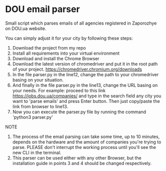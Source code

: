 # DOU email parser
Small script which parses emails of all agencies registered in Zaporozhye on DOU.ua website.

You can simply adjust it for your city by following these steps:
1) Download the project from my repo
2) Install all requirements into your virtual environment
3) Download and install the Chrome Browser
4) Download the latest version of chromedriver and put it in the root path of your project.
https://chromedriver.chromium.org/downloads
5) In the file parser.py in the line12, change the path to your chromedriver basing on your situation.
6) And finally in the file parser.py in the line13, change the URL basing on your needs.
For example: proceed to this link https://jobs.dou.ua/companies/ and type in the search field any city you want to 'parse emails' and press Enter button. 
Then just copy/paste the link from browser to line13.
7) Now you can execute the parser.py file by running the command 'python3 parser.py'


NOTE
1) The process of the email parsing can take some time, up to 10 minutes, depends on the hardware and the amount of companies you're trying to parse. 
PLEASE don't interrupt the working process until you'll see the new CLI in the terminal.
2) This parser can be used either with any other Browser, but the installation guide in points 3 and 4 should be changed respectively.
